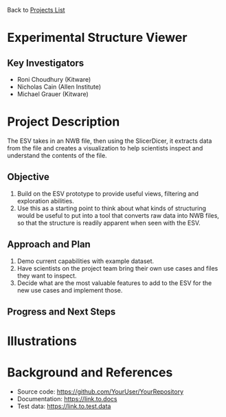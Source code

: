 Back to [Projects List](../../README.md#ProjectsList)

# Experimental Structure Viewer

## Key Investigators

- Roni Choudhury (Kitware)
- Nicholas Cain (Allen Institute)
- Michael Grauer (Kitware)

# Project Description

The ESV takes in an NWB file, then using the SlicerDicer, it extracts data from the file and creates a visualization to help scientists inspect and understand the contents of the file.

## Objective

1. Build on the ESV prototype to provide useful views, filtering and exploration abilities.
1. Use this as a starting point to think about what kinds of structuring would be useful to put into a tool that converts raw data into NWB files, so that the structure is readily apparent when seen with the ESV.

## Approach and Plan

1. Demo current capabilities with example dataset.
1. Have scientists on the project team bring their own use cases and files they want to inspect.
1. Decide what are the most valuable features to add to the ESV for the new use cases and implement those.

## Progress and Next Steps

<!--Describe progress and next steps in a few bullet points as you are making progress.-->

# Illustrations


<!--Add pictures and links to videos that demonstrate what has been accomplished.-->

<!--![Description of picture](Example2.jpg)-->

<!--![Some more images](Example2.jpg)-->

# Background and References

<!--Use this space for information that may help people better understand your project, like links to papers, source code, or data.-->

- Source code: https://github.com/YourUser/YourRepository
- Documentation: https://link.to.docs
- Test data: https://link.to.test.data

